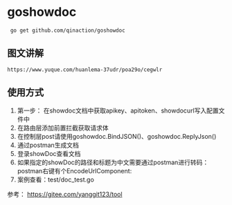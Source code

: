 # goshowdoc

```
 go get github.com/qinaction/goshowdoc
```


## 图文讲解

```
https://www.yuque.com/huanlema-37udr/poa29o/cegwlr
```

## 使用方式
1. 第一步： 在showdoc文档中获取apikey、apitoken、showdocurl写入配置文件中
2. 在路由层添加前置拦截获取请求体
3. 在控制层post请使用goshowdoc.BindJSON()、goshowdoc.ReplyJson()
4. 通过postman生成文档
5. 登录showDoc查看文档
6. 如果指定的showDoc的路径和标题为中文需要通过postman进行转码： 
   postman右键有个EncodeUrlComponent:
7. 案例查看：test/doc_test.go
 

参考：
https://gitee.com/yanggit123/tool

   
    